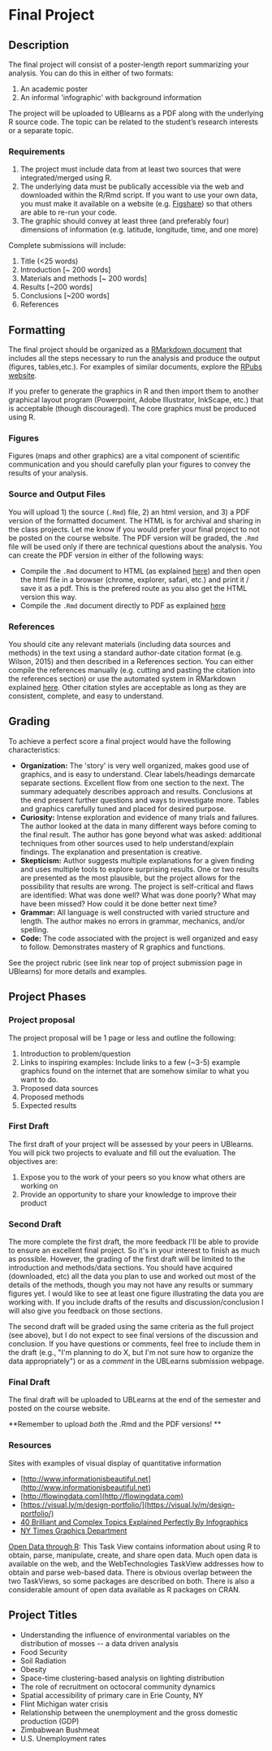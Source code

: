 # Final Project

## Description

The final project will consist of a poster-length report summarizing your analysis.  You can do this in either of two formats:

1. An academic poster
2. An informal 'infographic' with background information

The project will be uploaded to UBlearns as a PDF along with the underlying R source code.  The topic can be related to the student’s research interests or a separate topic.

### Requirements

1. The project must include data from at least two sources that were integrated/merged using R.
2. The underlying data must be publically accessible via the web and downloaded within the R/Rmd script.  If you want to use your own data, you must make it available on a website (e.g. [Figshare](figshare.org)) so that others are able to re-run your code.
2. The graphic should convey at least three (and preferably four) dimensions of information (e.g.  latitude, longitude, time, and one more)


Complete submissions will include:

1. Title (<25 words)
2. Introduction  [~ 200 words]
3. Materials and methods [~ 200 words]
4. Results [~200 words]
5. Conclusions [~200 words]
6. References


## Formatting

The final project should be organized as a [RMarkdown document](http://rmarkdown.rstudio.com) that includes all the steps necessary to run the analysis and produce the output (figures, tables,etc.).  For examples of similar documents, explore the [RPubs website](https://rpubs.com).    

If you prefer to generate the graphics in R and then import them to another graphical layout program (Powerpoint, Adobe Illustrator, InkScape, etc.) that is acceptable (though discouraged).  The core graphics must be produced using R.

### Figures
Figures (maps and other graphics) are a vital component of scientific communication and you should carefully plan your figures to convey the results of your analysis.  

### Source and Output Files

You will upload 1) the source (`.Rmd`) 	file, 2) an html version, and 3) a PDF version of the formatted document.  The HTML is for archival and sharing in the class projects.  Let me know if you would prefer your final project to not be posted on the course website.  The PDF version will be graded, the `.Rmd` file will be used only if there are technical questions about the analysis.   You can create the PDF version in either of the following ways:

* Compile the `.Rmd` document to HTML (as explained [here](http://rmarkdown.rstudio.com/html_document_format.html)) and then open the html file in a browser (chrome, explorer, safari, etc.) and print it / save it as a pdf.  This is the prefered route as you also get the HTML version this way.
* Compile the `.Rmd` document directly to PDF as explained [here](http://rmarkdown.rstudio.com/pdf_document_format.html) 

### References
You should cite any relevant materials (including data sources and methods) in the text using a standard author-date citation format (e.g. Wilson, 2015) and then described in a References section.  You can either compile the references manually (e.g. cutting and pasting the citation into the references section) or use the automated system in RMarkdown explained [here](http://rmarkdown.rstudio.com/authoring_bibliographies_and_citations.html).   Other citation styles are acceptable as long as they are consistent, complete, and easy to understand.  

## Grading

To achieve a perfect score a final project would have the following characteristics: 

* **Organization:** The 'story' is very well organized, makes good use of graphics, and is easy to understand. Clear labels/headings demarcate separate sections. Excellent flow from one section to the next. The summary adequately describes approach and results.  Conclusions at the end present further questions and ways to investigate more. Tables and graphics carefully tuned and placed for desired purpose.
* **Curiosity:** Intense exploration and evidence of many trials and failures. The author looked at the data in many different ways before coming to the final result. The author has gone beyond what was asked: additional techniques from other sources used to help understand/explain findings. The explanation and presentation is creative.
* **Skepticism:** Author suggests multiple explanations for a given finding and uses multiple tools to explore surprising results. One or two results are presented as the most plausible, but the project allows for the possibility that results are wrong. The project is self-critical and flaws are identified: What was done well? What was done poorly? What may have been missed? How could it be done better next time? 
* **Grammar:**  All language is well constructed with varied structure and length. The author makes no errors in grammar, mechanics, and/or spelling.
* **Code:** The code associated with the project is well organized and easy to follow.   Demonstrates mastery of R graphics and functions.

See the project rubric (see link near top of project submission page in UBlearns) for more details and examples.  

## Project Phases

### Project proposal

The project proposal will be 1 page or less and outline the following:

1.  Introduction to problem/question
2.  Links to inspiring examples:  Include links to a few (~3-5) example graphics found on the internet that are somehow similar to what you want to do.
2.  Proposed data sources
3.  Proposed methods
4.  Expected results

### First Draft
The first draft of your project will be assessed by your peers in UBlearns.  You will pick two projects to evaluate and fill out the evaluation.  The objectives are:

1. Expose you to the work of your peers so you know what others are working on
2. Provide an opportunity to share your knowledge to improve their product

### Second Draft

The more complete the first draft, the more feedback I'll be able to provide to ensure an excellent final project.  So it's in your interest to finish as much as possible.  However, the grading of the first draft will be limited to the introduction and methods/data sections.  You should have acquired (downloaded, etc) all the data you plan to use and worked out most of the details of the methods, though you may not have any results or summary figures yet.  I would like to see at least one figure illustrating the data you are working with.  If you include drafts of the results and discussion/conclusion I will also give you feedback on those sections.  

The second draft will be graded using the same criteria as the full project (see above), but I do not expect to see final versions of the discussion and conclusion.  If you have questions or comments, feel free to include them in the draft (e.g., "I'm planning to do X, but I'm not sure how to organize the data appropriately") or as a _comment_ in the UBLearns submission webpage.  

### Final Draft

The final draft will be uploaded to UBLearns at the end of the semester and posted on the course website.

**Remember to upload _both_ the .Rmd and the PDF versions! **

### Resources

Sites with examples of visual display of quantitative information 

* [http://www.informationisbeautiful.net](http://www.informationisbeautiful.net)
* [http://flowingdata.com](http://flowingdata.com)
* [https://visual.ly/m/design-portfolio/](https://visual.ly/m/design-portfolio/) 
* [40 Brilliant and Complex Topics Explained Perfectly By Infographics](https://designschool.canva.com/blog/best-infographics/)
* [NY Times Graphics Department](https://twitter.com/nytgraphics)

[Open Data through R](https://github.com/ropensci/opendata): This Task View contains information about using R to obtain, parse, manipulate, create, and share open data. Much open data is available on the web, and the WebTechnologies TaskView addresses how to obtain and parse web-based data. There is obvious overlap between the two TaskViews, so some packages are described on both. There is also a considerable amount of open data available as R packages on CRAN.


## Project Titles

* Understanding the influence of environmental variables on the distribution of mosses -- a data driven analysis
* Food Security
* Soil Radiation
* Obesity
* Space-time clustering-based analysis on lighting distribution
* The role of recruitment on octocoral community dynamics
* Spatial accessibility of primary care in Erie County, NY
* Flint Michigan water crisis
* Relationship between the unemployment and the gross domestic production (GDP)
* Zimbabwean Bushmeat
* U.S. Unemployment rates
